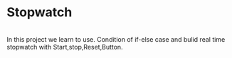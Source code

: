 # Stopwatch
<br> 
In this project we learn to use. Condition of if-else case 
and bulid real time stopwatch with Start,stop,Reset,Button.
